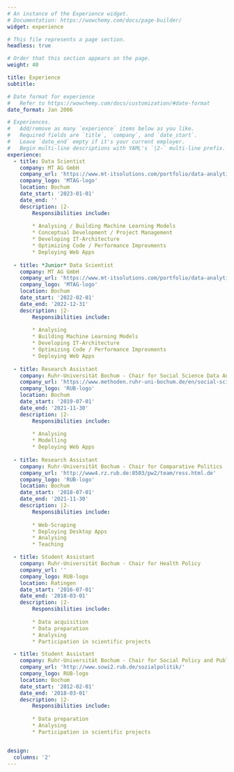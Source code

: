 ```yaml
---
# An instance of the Experience widget.
# Documentation: https://wowchemy.com/docs/page-builder/
widget: experience

# This file represents a page section.
headless: true

# Order that this section appears on the page.
weight: 40

title: Experience
subtitle:

# Date format for experience
#   Refer to https://wowchemy.com/docs/customization/#date-format
date_format: Jan 2006

# Experiences.
#   Add/remove as many `experience` items below as you like.
#   Required fields are `title`, `company`, and `date_start`.
#   Leave `date_end` empty if it's your current employer.
#   Begin multi-line descriptions with YAML's `|2-` multi-line prefix.
experience:
  - title: Data Scientist
    company: MT AG GmbH
    company_url: 'https://www.mt-itsolutions.com/portfolio/data-analytics/'
    company_logo: 'MTAG-logo'
    location: Bochum
    date_start: '2023-01-01'
    date_end: ''
    description: |2-
        Responsibilities include:
        
        * Analysing / Building Machine Learning Models
        * Conceptual Development / Project Management
        * Developing IT-Architecture
        * Optimizing Code / Performance Improvments
        * Deploying Web Apps
        
  - title: *Junior* Data Scientist
    company: MT AG GmbH
    company_url: 'https://www.mt-itsolutions.com/portfolio/data-analytics/'
    company_logo: 'MTAG-logo'
    location: Bochum
    date_start: '2022-02-01'
    date_end: '2022-12-31'
    description: |2-
        Responsibilities include:
        
        * Analysing
        * Building Machine Learning Models
        * Developing IT-Architecture
        * Optimizing Code / Performance Improvments
        * Deploying Web Apps
        
  - title: Research Assistant
    company: Ruhr-Universität Bochum - Chair for Social Science Data Analysis
    company_url: 'https://www.methoden.ruhr-uni-bochum.de/en/social-science-data-analysis/staff/m-a-simon-ress.html'
    company_logo: 'RUB-logo'
    location: Bochum
    date_start: '2019-07-01'
    date_end: '2021-11-30'
    description: |2-
        Responsibilities include:
        
        * Analysing
        * Modelling
        * Deploying Web Apps
        
  - title: Research Assistant
    company: Ruhr-Universität Bochum - Chair for Comparative Politics
    company_url: 'http://www4.rz.rub.de:8503/pw2/team/ress.html.de'
    company_logo: 'RUB-logo'
    location: Bochum
    date_start: '2018-07-01'
    date_end: '2021-11-30'
    description: |2-
        Responsibilities include:
        
        * Web-Scraping
        * Deploying Desktop Apps
        * Analysing
        * Teaching

  - title: Student Assistant
    company: Ruhr-Universität Bochum - Chair for Health Policy
    company_url: ''
    company_logo: RUB-logo
    location: Ratingen
    date_start: '2016-07-01'
    date_end: '2018-03-01'
    description: |2-
        Responsibilities include:
        
        * Data acquisition
        * Data preparation
        * Analysing
        * Participation in scientific projects

  - title: Student Assistant
    company: Ruhr-Universität Bochum - Chair for Social Policy and Public Economics
    company_url: 'http://www.sowi2.rub.de/sozialpolitik/'
    company_logo: RUB-logo
    location: Bochum
    date_start: '2012-02-01'
    date_end: '2018-03-01'
    description: |2-
        Responsibilities include:
        
        * Data preparation
        * Analysing
        * Participation in scientific projects


design:
  columns: '2'
---
```

